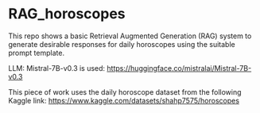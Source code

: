 # RAG_horoscopes

This repo shows a basic Retrieval Augmented Generation (RAG) system to generate desirable responses for daily horoscopes using the suitable prompt template. 

LLM: Mistral-7B-v0.3 is used:
  https://huggingface.co/mistralai/Mistral-7B-v0.3

This piece of work uses the daily horoscope dataset from the following Kaggle link:
  https://www.kaggle.com/datasets/shahp7575/horoscopes

